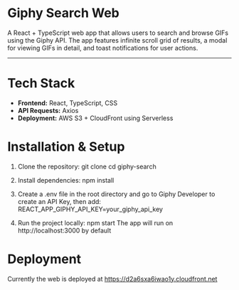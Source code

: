 # Giphy Search Web

A React + TypeScript web app that allows users to search and browse GIFs using the Giphy API.
The app features infinite scroll grid of results, a modal for viewing GIFs in detail, and toast notifications for user actions.

---

# Tech Stack

- **Frontend:** React, TypeScript, CSS
- **API Requests:** Axios
- **Deployment:** AWS S3 + CloudFront using Serverless

# Installation & Setup

1. Clone the repository:
git clone <repo-url>
cd giphy-search

2. Install dependencies:
npm install

3. Create a .env file in the root directory and go to Giphy Developer to create an API Key, then add:
REACT_APP_GIPHY_API_KEY=your_giphy_api_key

4. Run the project locally:
npm start
The app will run on http://localhost:3000 by default

# Deployment

Currently the web is deployed at https://d2a6sxa6iwao1y.cloudfront.net